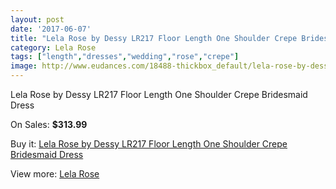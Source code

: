 ```yaml
---
layout: post
date: '2017-06-07'
title: "Lela Rose by Dessy LR217 Floor Length One Shoulder Crepe Bridesmaid Dress"
category: Lela Rose
tags: ["length","dresses","wedding","rose","crepe"]
image: http://www.eudances.com/18488-thickbox_default/lela-rose-by-dessy-lr217-floor-length-one-shoulder-crepe-bridesmaid-dress.jpg
---
```

Lela Rose by Dessy LR217 Floor Length One Shoulder Crepe Bridesmaid Dress

On Sales: **$313.99**
<a href="https://www.eudances.com/en/lela-rose/5460-lela-rose-by-dessy-lr217-floor-length-one-shoulder-crepe-bridesmaid-dress.html"><amp-img layout="responsive" width="600" height="600" src="//www.eudances.com/18488-thickbox_default/lela-rose-by-dessy-lr217-floor-length-one-shoulder-crepe-bridesmaid-dress.jpg" alt="Lela Rose by Dessy LR217 Floor Length One Shoulder Crepe Bridesmaid Dress 0" /></a>
<a href="https://www.eudances.com/en/lela-rose/5460-lela-rose-by-dessy-lr217-floor-length-one-shoulder-crepe-bridesmaid-dress.html"><amp-img layout="responsive" width="600" height="600" src="//www.eudances.com/18489-thickbox_default/lela-rose-by-dessy-lr217-floor-length-one-shoulder-crepe-bridesmaid-dress.jpg" alt="Lela Rose by Dessy LR217 Floor Length One Shoulder Crepe Bridesmaid Dress 1" /></a>

Buy it: [Lela Rose by Dessy LR217 Floor Length One Shoulder Crepe Bridesmaid Dress](https://www.eudances.com/en/lela-rose/5460-lela-rose-by-dessy-lr217-floor-length-one-shoulder-crepe-bridesmaid-dress.html "Lela Rose by Dessy LR217 Floor Length One Shoulder Crepe Bridesmaid Dress")

View more: [Lela Rose](https://www.eudances.com/en/96-lela-rose "Lela Rose")